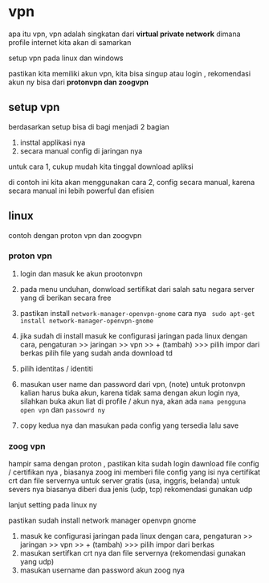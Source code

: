 # vpn

apa itu vpn, vpn adalah singkatan dari **virtual private network** 
dimana profile internet kita akan di samarkan


setup vpn pada linux dan windows

pastikan kita memiliki akun vpn, kita bisa singup atau login ,
rekomendasi akun ny bisa dari **protonvpn dan zoogvpn**




## setup vpn
berdasarkan setup bisa di bagi menjadi 2 bagian 
1. insttal applikasi nya
2. secara manual config di jaringan nya


untuk cara 1, cukup mudah kita tinggal download apliksi 

di contoh ini kita akan menggunakan cara 2, config secara manual, karena secara manual ini lebih powerful dan efisien


## linux

contoh dengan proton vpn dan zoogvpn

### proton vpn

1. login dan masuk ke akun prootonvpn
2. pada menu unduhan, donwload sertifikat dari salah satu negara server yang di berikan secara free


3. pastikan install `network-manager-openvpn-gnome`
   cara nya ` sudo apt-get install network-manager-openvpn-gnome`

4. jika sudah di install masuk ke configurasi jaringan pada linux
   dengan cara, pengaturan >> jaringan >> vpn >> + (tambah) >>> pilih impor dari berkas
   pilih file yang sudah anda download td
5. pilih identitas / identiti
6. masukan user name dan password dari vpn, (note) untuk protonvpn kalian harus buka akun, karena tidak sama dengan akun login nya, silahkan buka akun liat di profile / akun nya, akan ada `nama pengguna open vpn` dan `passowrd ny`
7. copy kedua nya dan masukan pada config yang tersedia lalu save



### zoog vpn

hampir sama dengan proton , pastikan kita sudah login dawnload file config / certifikan nya , biasanya zoog ini memberi file config yang isi nya certifikat crt dan file servernya 
untuk server gratis (usa, inggris, belanda)
untuk severs nya biasanya diberi dua jenis (udp, tcp) rekomendasi gunakan udp

lanjut setting pada linux ny

pastikan sudah install network manager openvpn gnome

1. masuk ke configurasi jaringan pada linux
   dengan cara, pengaturan >> jaringan >> vpn >> + (tambah) >>> pilih impor dari berkas
2. masukan sertifkan crt nya dan file servernya (rekomendasi gunakan yang udp)   
3. masukan username dan password akun zoog nya
